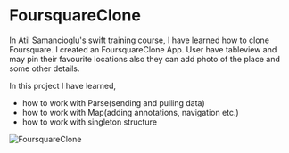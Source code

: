 # FoursquareClone

In Atil Samancioglu's swift training course, I have learned how to clone Foursquare. I created an FoursquareClone App. User have tableview and may pin their favourite locations also they can add photo of the place and some other details. 

In this project I have learned,

- how to work with Parse(sending and pulling data)
- how to work with Map(adding annotations, navigation etc.)
- how to work with singleton structure


![FoursquareClone](https://user-images.githubusercontent.com/103364929/184554192-45ee3664-d00d-46ee-85bd-7c600fcb38c9.gif)
